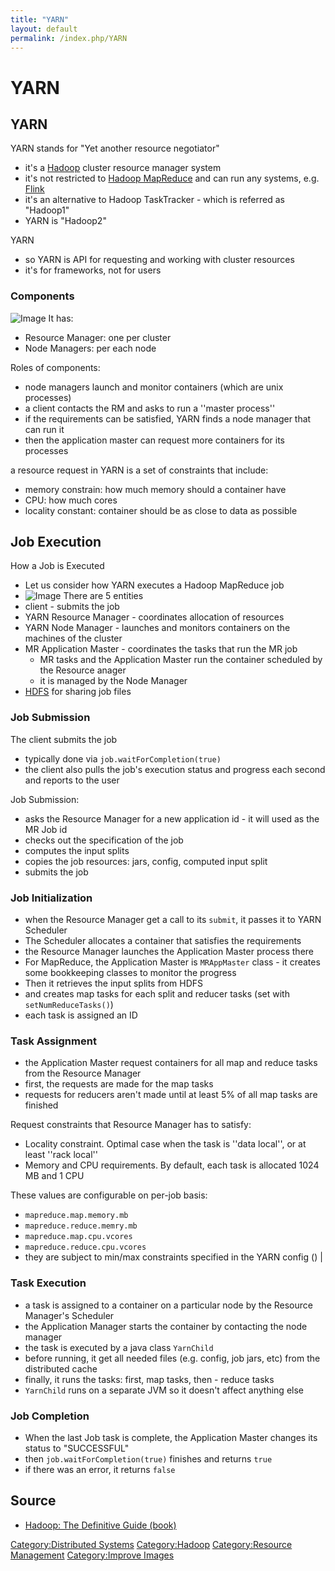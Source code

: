 ```yaml
---
title: "YARN"
layout: default
permalink: /index.php/YARN
---
```


# YARN

## YARN
YARN stands for "Yet another resource negotiator"
- it's a [Hadoop](Hadoop) cluster resource manager system 
- it's not restricted to [Hadoop MapReduce](Hadoop_MapReduce) and can run any systems, e.g. [Flink](Flink)
- it's an alternative to Hadoop TaskTracker - which is referred as "Hadoop1"
- YARN is "Hadoop2"


YARN
- so YARN is API for requesting and working with cluster resources 
- it's for frameworks, not for users


### Components
<img src="https://habrastorage.org/files/0b8/698/e0c/0b8698e0c74b46c58f8ec81ac1e8ed5d.png" alt="Image"> <!-- Image: yarn.png -->
It has: 
- Resource Manager: one per cluster
- Node Managers: per each node 

Roles of components:
- node managers launch and monitor containers (which are unix processes)
- a client contacts the RM and asks to run a ''master process''
- if the requirements can be satisfied, YARN finds a node manager that can run it 
- then the application master can request more containers for its processes

a resource request in YARN is a set of constraints that include: 
- memory constrain: how much memory should a container have
- CPU: how much cores
- locality constant: container should be as close to data as possible


## Job Execution
How a Job is Executed
- Let us consider how YARN executes a Hadoop MapReduce job
- <img src="https://habrastorage.org/files/de8/b3c/41e/de8b3c41e9834c6681569c30ddc72ad4.png" alt="Image"> <!-- Image: yarn-jobexecution.png -->
There are 5 entities 
- client - submits the job
- YARN Resource Manager - coordinates allocation of resources
- YARN Node Manager - launches and monitors containers on the machines of the cluster 
- MR Application Master - coordinates the tasks that run the MR job 
  - MR tasks and the Application Master run the container scheduled by the Resource anager 
  - it is managed by the Node Manager
- [HDFS](HDFS) for sharing job files


### Job Submission
The client submits the job
- typically done via <code>job.waitForCompletion(true)</code>
- the client also pulls the job's execution status and progress each second and reports to the user


Job Submission:
- asks the Resource Manager for a new application id - it will used as the MR Job id
- checks out the specification of the job
- computes the input splits 
- copies the job resources: jars, config, computed input split
- submits the job


### Job Initialization
- when the Resource Manager get a call to its <code>submit</code>, it passes it to YARN Scheduler
- The Scheduler allocates a container that satisfies the requirements
- the Resource Manager launches the Application Master process there
- For MapReduce, the Application Master is <code>MRAppMaster</code> class - it creates some bookkeeping classes to monitor the progress
- Then it retrieves the input splits from HDFS
- and creates map tasks for each split and reducer tasks (set with <code>setNumReduceTasks()</code>)
- each task is assigned an ID


### Task Assignment
- the Application Master request containers for all map and reduce tasks from the Resource Manager
- first, the requests are made for the map tasks
- requests for reducers aren't made until at least 5% of all map tasks are finished


Request constraints that Resource Manager has to satisfy:
- Locality constraint. Optimal case when the task is ''data local'', or at least ''rack local''
- Memory and CPU requirements. By default, each task is allocated 1024 MB and 1 CPU 


These values are configurable on per-job basis:
- <code>mapreduce.map.memory.mb</code>
- <code>mapreduce.reduce.memry.mb</code>
- <code>mapreduce.map.cpu.vcores</code>
- <code>mapreduce.reduce.cpu.vcores</code>
- they are subject to min/max constraints specified in the YARN config (<!-- TODO: describe them as well -->) |

### Task Execution
- a task is assigned to a container on a particular node by the Resource Manager's Scheduler
- the Application Manager starts the container by contacting the node manager 
- the task is executed by a java class <code>YarnChild</code>
- before running, it get all needed files (e.g. config, job jars, etc) from the distributed cache
- finally, it runs the tasks: first, map tasks, then - reduce tasks
- <code>YarnChild</code> runs on a separate JVM so it doesn't affect anything else 


### Job Completion
- When the last Job task is complete, the Application Master changes its status to "SUCCESSFUL"
- then <code>job.waitForCompletion(true)</code> finishes and returns <code>true</code>
- if there was an error, it returns <code>false</code>

## Source
- [Hadoop: The Definitive Guide (book)](Hadoop__The_Definitive_Guide_(book))

[Category:Distributed Systems](Category_Distributed_Systems)
[Category:Hadoop](Category_Hadoop)
[Category:Resource Management](Category_Resource_Management)
[Category:Improve Images](Category_Improve_Images)